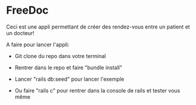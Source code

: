 # FreeDoc

Ceci est une appli permettant de créer des rendez-vous entre un patient et un docteur!

A faire pour lancer l'appli:

* Git clone du repo dans votre terminal

* Rentrer dans le repo et faire "bundle install"

* Lancer "rails db:seed" pour lancer l'exemple

* Ou faire "rails c" pour rentrer dans la console de rails et tester vous même